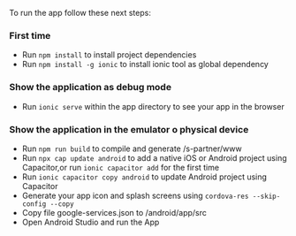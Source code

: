 To run the app follow these next steps:

### First time

- Run `npm install` to install project dependencies 
- Run `npm install -g ionic` to install ionic tool as global dependency

### Show the application as debug mode 
- Run `ionic serve` within the app directory to see your app in the browser

### Show the application in the emulator o physical device 

- Run `npm run build` to compile and generate /s-partner/www
- Run `npx cap update android` to add a native iOS or Android project using Capacitor,or run `ionic capacitor add` for the first time
- Run `ionic capacitor copy android` to update Android project using Capacitor
- Generate your app icon and splash screens using `cordova-res --skip-config --copy`
- Copy file google-services.json to /android/app/src
- Open Android Studio and run the App


